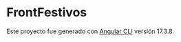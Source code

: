 # FrontFestivos

Este proyecto fue generado con [Angular CLI](https://github.com/angular/angular-cli) versión 17.3.8.
